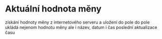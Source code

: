 # Aktuální hodnota měny
získání hodnoty měny z internetového serveru a uložení do pole
do pole ukládá nejenom hodnotu měny ale i název, datum i čas poslední aktualizace času
